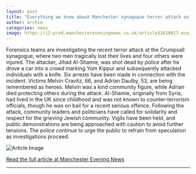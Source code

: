 ```yaml
---
layout: post
title: "Everything we know about Manchester synagogue terror attack so far"
author: archie
categories: news
image: https://i2-prod.manchestereveningnews.co.uk/article32610917.ece/ALTERNATES/s1200/0_Synagogue-Terror-Attack-United-Kingdom-Manchester-synagoguejpgcene-on.jpg
---
```

Forensics teams are investigating the recent terror attack at the Crumpsall synagogue, where two men tragically lost their lives and four others were injured. The attacker, Jihad Al-Shamie, was shot dead by police after he drove a car into a crowd marking Yom Kippur and subsequently attacked individuals with a knife. Six arrests have been made in connection with the incident. Victims Melvin Cravitz, 66, and Adrian Daulby, 53, are being remembered as heroes. Melvin was a kind community figure, while Adrian died protecting others during the attack. Al-Shamie, originally from Syria, had lived in the UK since childhood and was not known to counter-terrorism officials, though he was on bail for a recent serious offence. Following the attack, community leaders and politicians have called for solidarity and respect for the grieving Jewish community. Vigils have been held, and public demonstrations are being approached with caution to avoid further tensions. The police continue to urge the public to refrain from speculation as investigations proceed.

![Article Image](https://i2-prod.manchestereveningnews.co.uk/article32610917.ece/ALTERNATES/s1200/0_Synagogue-Terror-Attack-United-Kingdom-Manchester-synagoguejpgcene-on.jpg)

[Read the full article at Manchester Evening News](https://www.manchestereveningnews.co.uk/news/greater-manchester-news/everything-know-manchester-synagogue-terror-32610586)

---
